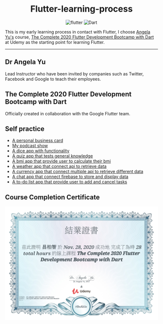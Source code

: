 # <div align="center">Flutter-learning-process</div>

<div align="center">
  
![flutter](https://img.shields.io/badge/Flutter-Framework-green?logo=flutter)
![Dart](https://img.shields.io/badge/Dart-Language-blue?logo=dart)

</div>

This is my early learning process in contact with Flutter, I choose [Angela Yu's](https://www.udemy.com/user/4b4368a3-b5c8-4529-aa65-2056ec31f37e/) course, [The Complete 2020 Flutter Development Bootcamp with Dart](https://www.udemy.com/course/flutter-bootcamp-with-dart/#instructor-1) at Udemy as the starting point for learning Flutter.

***


## Dr Angela Yu

Lead Instructor who have been invited by companies such as Twitter, Facebook and Google to teach their employees.


## The Complete 2020 Flutter Development Bootcamp with Dart

Officially created in collaboration with the Google Flutter team.


## Self practice

* [A personal business card](https://github.com/roger7904/Flutter-learning-process/tree/main/mycard_flutter)
* [My podcast show](https://github.com/roger7904/Flutter-learning-process/tree/main/mypodcast_flutter)
* [A dice app with functionality](https://github.com/roger7904/Flutter-learning-process/tree/main/dice_flutter)
* [A quiz app that tests general knowledge](https://github.com/roger7904/Flutter-learning-process/tree/main/quiz_flutter)
* [A bmi app that provide user to calculate their bmi](https://github.com/roger7904/Flutter-learning-process/tree/main/bmi_flutter)
* [A weather app that connect api to retrieve data](https://github.com/roger7904/Flutter-learning-process/tree/main/flutter_weatherapi)
* [A currency app that connect multiple api to retrieve different data](https://github.com/roger7904/Flutter-learning-process/tree/main/flutter_coinrate_transfer)
* [A chat app that connect firebase to store and display data](https://github.com/roger7904/Flutter-learning-process/tree/main/chat_flutter)
* [A to-do list app that provide user to add and cancel tasks](https://github.com/roger7904/Flutter-learning-process/tree/main/todo_flutter)

## Course Completion Certificate

![Course Completion Certificate](docs/udemy.jpg)
